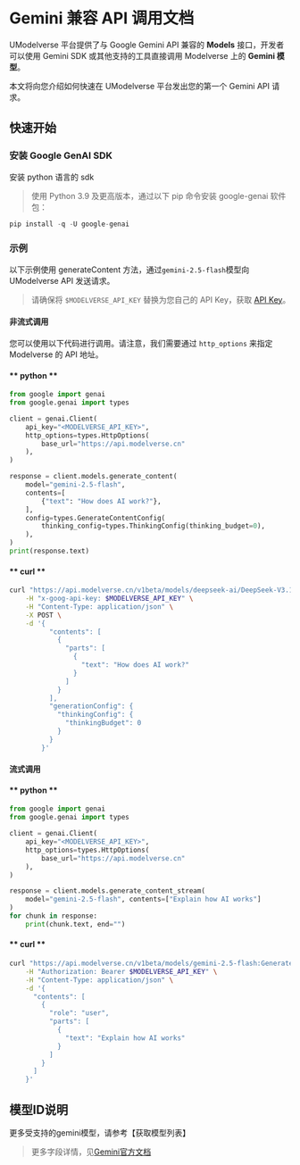 # Gemini 兼容 API 调用文档

UModelverse 平台提供了与 Google Gemini API 兼容的 **Models** 接口，开发者可以使用 Gemini SDK 或其他支持的工具直接调用 Modelverse 上的 **Gemini 模型**。

本文将向您介绍如何快速在 UModelverse 平台发出您的第一个 Gemini API 请求。

## 快速开始

### 安装 Google GenAI SDK
安装 python 语言的 sdk

> 使用 Python 3.9 及更高版本，通过以下 pip 命令安装 google-genai 软件包：

```python
pip install -q -U google-genai
```


### 示例
以下示例使用 generateContent 方法，通过`gemini-2.5-flash`模型向 UModelverse API 发送请求。

> 请确保将 `$MODELVERSE_API_KEY` 替换为您自己的 API Key，获取 [API Key](https://console.ucloud.cn/modelverse/experience/api-keys)。


#### 非流式调用
您可以使用以下代码进行调用。请注意，我们需要通过 `http_options` 来指定 Modelverse 的 API 地址。

 <!-- tabs:start -->
#### ** python **

```python
from google import genai
from google.genai import types

client = genai.Client(
    api_key="<MODELVERSE_API_KEY>",
    http_options=types.HttpOptions(
        base_url="https://api.modelverse.cn"
    ),
)

response = client.models.generate_content(
    model="gemini-2.5-flash",
    contents=[
        {"text": "How does AI work?"},
    ],
    config=types.GenerateContentConfig(
        thinking_config=types.ThinkingConfig(thinking_budget=0),
    ),
)
print(response.text)

```

#### ** curl **

```bash
curl "https://api.modelverse.cn/v1beta/models/deepseek-ai/DeepSeek-V3.1:generateContent" \
    -H "x-goog-api-key: $MODELVERSE_API_KEY" \
    -H "Content-Type: application/json" \
    -X POST \
    -d '{
          "contents": [
            {
              "parts": [
                {
                  "text": "How does AI work?"
                }
              ]
            }
          ],
          "generationConfig": {
            "thinkingConfig": {
              "thinkingBudget": 0
            }
          }
        }'
```
<!-- tabs:end -->


#### 流式调用

 <!-- tabs:start -->
#### ** python **

```python
from google import genai
from google.genai import types

client = genai.Client(
    api_key="<MODELVERSE_API_KEY>",
    http_options=types.HttpOptions(
        base_url="https://api.modelverse.cn"
    ),
)

response = client.models.generate_content_stream(
    model="gemini-2.5-flash", contents=["Explain how AI works"]
)
for chunk in response:
    print(chunk.text, end="")

```

#### ** curl **

```bash
curl "https://api.modelverse.cn/v1beta/models/gemini-2.5-flash:GenerateContent?alt=sse" \
    -H "Authorization: Bearer $MODELVERSE_API_KEY" \
    -H "Content-Type: application/json" \
    -d '{
      "contents": [
        {
          "role": "user",
          "parts": [
            {
              "text": "Explain how AI works"
            }
          ]
        }
      ]
    }'
```
<!-- tabs:end -->

## 模型ID说明
更多受支持的gemini模型，请参考【获取模型列表】


> 更多字段详情，见[Gemini官方文档](https://ai.google.dev/api/models?hl=zh-cn)

